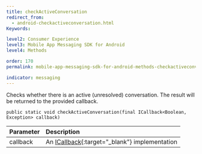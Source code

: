 ```yaml
---
title: checkActiveConversation
redirect_from:
  - android-checkactiveconversation.html
Keywords:

level2: Consumer Experience
level3: Mobile App Messaging SDK for Android
level4: Methods

order: 170
permalink: mobile-app-messaging-sdk-for-android-methods-checkactiveconversation.html

indicator: messaging
---
```


Checks whether there is an active (unresolved) conversation. The result will be returned to the provided callback.

`public static void checkActiveConversation(final ICallback<Boolean, Exception> callback)`

| Parameter | Description |
| :--- | :--- |
| callback | An [ICallback](android-callbacks-index.html){:target="_blank"} implementation |

